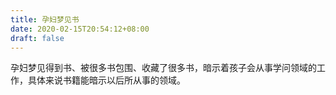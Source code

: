 ```yaml
---
title: 孕妇梦见书
date: 2020-02-15T20:54:12+08:00
draft: false
---
```


孕妇梦见得到书、被很多书包围、收藏了很多书，暗示着孩子会从事学问领域的工作，具体来说书籍能暗示以后所从事的领域。
